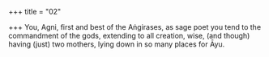+++
title = "02"

+++
You, Agni, first and best of the Aṅgirases, as sage poet you tend to the  commandment of the gods,
extending to all creation, wise, (and though) having (just) two mothers,  lying down in so many places for Āyu.